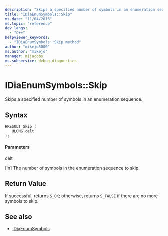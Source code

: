 ```yaml
---
description: "Skips a specified number of symbols in an enumeration sequence."
title: "IDiaEnumSymbols::Skip"
ms.date: "11/04/2016"
ms.topic: "reference"
dev_langs:
  - "C++"
helpviewer_keywords:
  - "IDiaEnumSymbols::Skip method"
author: "mikejo5000"
ms.author: "mikejo"
manager: mijacobs
ms.subservice: debug-diagnostics
---
```

# IDiaEnumSymbols::Skip

Skips a specified number of symbols in an enumeration sequence.

## Syntax

```C++
HRESULT Skip ( 
   ULONG celt
);
```

#### Parameters
 celt

[in] The number of symbols in the enumeration sequence to skip.

## Return Value
 If successful, returns `S_OK`; otherwise, returns `S_FALSE` if there are no more symbols to skip.

## See also
- [IDiaEnumSymbols](../../debugger/debug-interface-access/idiaenumsymbols.md)
